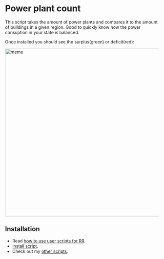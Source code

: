 # Power plant count

This script takes the amount of power plants and compares it to the amount of buildings in a given region. Good to quickly know how the power consuption in your state is balanced.

Once installed you should see the surplus(green) or deficit(red):


<img src="https://raw.githubusercontent.com/pbl0/power-plant/master/drake-powerplant.png" alt="meme" width="550"/>

## Installation

- Read [how to use user scripts for RR][guide].
- [Install script][raw].
- Check out my [other scripts][scripts].


[guide]: https://rr-tools.eu/guide

[scripts]: https://rr-tools.eu/mods

[raw]: https://github.com/pbl0/rr-scripts/raw/main/scripts/power-plant/power-plant.user.js
